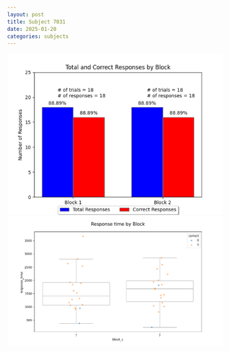 ```yaml
---
layout: post
title: Subject 7031
date: 2025-01-20
categories: subjects
---
```


![](data/7031/run-33/7031_ATS_responses.png)
![](data/7031/run-33/7031_ATS_rt.png)

